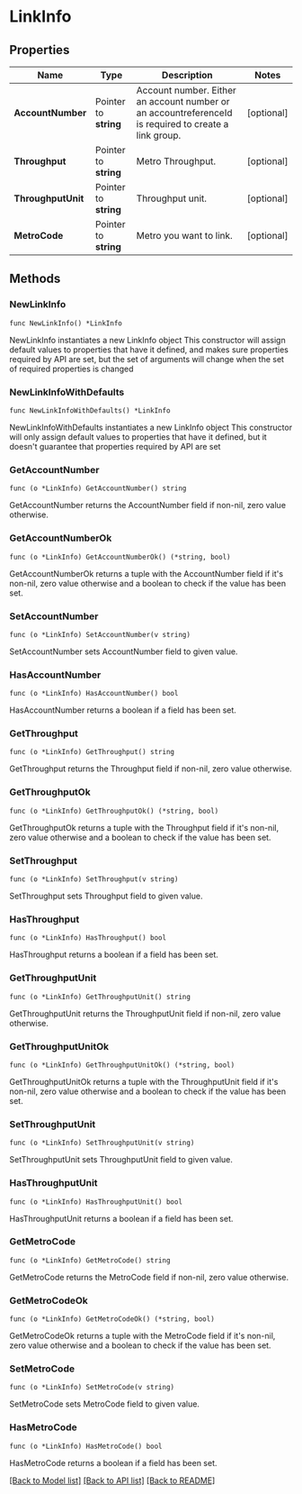 # LinkInfo

## Properties

Name | Type | Description | Notes
------------ | ------------- | ------------- | -------------
**AccountNumber** | Pointer to **string** | Account number. Either an account number or an accountreferenceId is required to create a link group. | [optional] 
**Throughput** | Pointer to **string** | Metro Throughput. | [optional] 
**ThroughputUnit** | Pointer to **string** | Throughput unit. | [optional] 
**MetroCode** | Pointer to **string** | Metro you want to link. | [optional] 

## Methods

### NewLinkInfo

`func NewLinkInfo() *LinkInfo`

NewLinkInfo instantiates a new LinkInfo object
This constructor will assign default values to properties that have it defined,
and makes sure properties required by API are set, but the set of arguments
will change when the set of required properties is changed

### NewLinkInfoWithDefaults

`func NewLinkInfoWithDefaults() *LinkInfo`

NewLinkInfoWithDefaults instantiates a new LinkInfo object
This constructor will only assign default values to properties that have it defined,
but it doesn't guarantee that properties required by API are set

### GetAccountNumber

`func (o *LinkInfo) GetAccountNumber() string`

GetAccountNumber returns the AccountNumber field if non-nil, zero value otherwise.

### GetAccountNumberOk

`func (o *LinkInfo) GetAccountNumberOk() (*string, bool)`

GetAccountNumberOk returns a tuple with the AccountNumber field if it's non-nil, zero value otherwise
and a boolean to check if the value has been set.

### SetAccountNumber

`func (o *LinkInfo) SetAccountNumber(v string)`

SetAccountNumber sets AccountNumber field to given value.

### HasAccountNumber

`func (o *LinkInfo) HasAccountNumber() bool`

HasAccountNumber returns a boolean if a field has been set.

### GetThroughput

`func (o *LinkInfo) GetThroughput() string`

GetThroughput returns the Throughput field if non-nil, zero value otherwise.

### GetThroughputOk

`func (o *LinkInfo) GetThroughputOk() (*string, bool)`

GetThroughputOk returns a tuple with the Throughput field if it's non-nil, zero value otherwise
and a boolean to check if the value has been set.

### SetThroughput

`func (o *LinkInfo) SetThroughput(v string)`

SetThroughput sets Throughput field to given value.

### HasThroughput

`func (o *LinkInfo) HasThroughput() bool`

HasThroughput returns a boolean if a field has been set.

### GetThroughputUnit

`func (o *LinkInfo) GetThroughputUnit() string`

GetThroughputUnit returns the ThroughputUnit field if non-nil, zero value otherwise.

### GetThroughputUnitOk

`func (o *LinkInfo) GetThroughputUnitOk() (*string, bool)`

GetThroughputUnitOk returns a tuple with the ThroughputUnit field if it's non-nil, zero value otherwise
and a boolean to check if the value has been set.

### SetThroughputUnit

`func (o *LinkInfo) SetThroughputUnit(v string)`

SetThroughputUnit sets ThroughputUnit field to given value.

### HasThroughputUnit

`func (o *LinkInfo) HasThroughputUnit() bool`

HasThroughputUnit returns a boolean if a field has been set.

### GetMetroCode

`func (o *LinkInfo) GetMetroCode() string`

GetMetroCode returns the MetroCode field if non-nil, zero value otherwise.

### GetMetroCodeOk

`func (o *LinkInfo) GetMetroCodeOk() (*string, bool)`

GetMetroCodeOk returns a tuple with the MetroCode field if it's non-nil, zero value otherwise
and a boolean to check if the value has been set.

### SetMetroCode

`func (o *LinkInfo) SetMetroCode(v string)`

SetMetroCode sets MetroCode field to given value.

### HasMetroCode

`func (o *LinkInfo) HasMetroCode() bool`

HasMetroCode returns a boolean if a field has been set.


[[Back to Model list]](../README.md#documentation-for-models) [[Back to API list]](../README.md#documentation-for-api-endpoints) [[Back to README]](../README.md)


